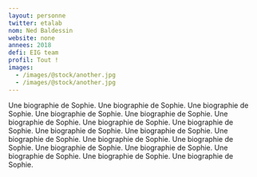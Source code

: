 ```yaml
---
layout: personne
twitter: etalab
nom: Ned Baldessin
website: none
annees: 2018
defi: EIG team
profil: Tout !
images:
  - /images/@stock/another.jpg
  - /images/@stock/another.jpg
---
```


Une biographie de Sophie.  Une biographie de Sophie.  Une biographie
de Sophie.  Une biographie de Sophie.  Une biographie de Sophie.  Une
biographie de Sophie.  Une biographie de Sophie.  Une biographie de
Sophie.  Une biographie de Sophie.  Une biographie de Sophie.  Une
biographie de Sophie.  Une biographie de Sophie.  Une biographie de
Sophie.  Une biographie de Sophie.  Une biographie de Sophie.  Une
biographie de Sophie.  Une biographie de Sophie.  Une biographie de
Sophie.
